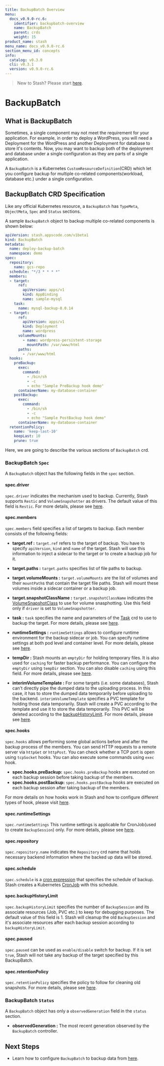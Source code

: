 ```yaml
---
title: BackupBatch Overview
menu:
  docs_v0.9.0-rc.6:
    identifier: backupbatch-overview
    name: BackupBatch
    parent: crds
    weight: 15
product_name: stash
menu_name: docs_v0.9.0-rc.6
section_menu_id: concepts
info:
  catalog: v0.3.0
  cli: v0.3.1
  version: v0.9.0-rc.6
---
```


> New to Stash? Please start [here](/docs/v0.9.0-rc.6/concepts/README).

# BackupBatch

## What is BackupBatch

Sometimes, a single component may not meet the requirement for your application. For example, in order to deploy a WordPress, you will need a Deployment for the WordPress and another Deployment for database to store it's contents. Now, you may want to backup both of the deployment and database under a single configuration as they are parts of a single application.

A `BackupBatch` is a Kubernetes `CustomResourceDefinition`(CRD) which let you configure backup for multiple co-related components(workload, database etc.) under a single configuration.

## BackupBatch CRD Specification

Like any official Kubernetes resource, a `BackupBatch` has `TypeMeta`, `ObjectMeta`, `Spec` and `Status` sections.

A sample `BackupBatch` object to backup multiple co-related components is shown below:

```yaml
apiVersion: stash.appscode.com/v1beta1
kind: BackupBatch
metadata:
  name: deploy-backup-batch
  namespace: demo
spec:
  repository:
    name: gcs-repo
  schedule: "*/3 * * * *"
  members:
  - target:
      ref:
        apiVersion: apps/v1
        kind: AppBinding
        name: sample-mysql
    task:
      name: mysql-backup-8.0.14
  - target:
      ref:
        apiVersion: apps/v1
        kind: Deployment
        name: wordpress
      volumeMounts:
        - name: wordpress-persistent-storage
          mountPath: /var/www/html
      paths:
        - /var/www/html
  hooks:
    preBackup:
      exec:
        command:
          - /bin/sh
          - -c
          - echo "Sample PreBackup hook demo"
      containerName: my-database-container
    postBackup:
      exec:
        command:
          - /bin/sh
          - -c
          - echo "Sample PostBackup hook demo"
      containerName: my-database-container
  retentionPolicy:
    name: 'keep-last-10'
    keepLast: 10
    prune: true
```

Here, we are going to describe the various sections of `BackupBatch` crd.

### BackupBatch `Spec`

A `BackupBatch` object has the following fields in the `spec` section.

#### spec.driver

`spec.driver` indicates the mechanism used to backup. Currently, Stash supports `Restic` and `VolumeSnapshotter` as drivers. The default value of this field is `Restic`. For more details, please see [here](/docs/v0.9.0-rc.6/concepts/crds/backupconfiguration#specdriver).

#### spec.members

`spec.members` field specifies a list of targets to backup. Each member consists of the following fields:

- **target.ref :** `target.ref` refers to the target of backup. You have to specify `apiVersion`, `kind` and `name` of the target. Stash will use this information to inject a sidecar to the target or to create a backup job for it.

- **target.paths :** `target.paths` specifies list of file paths to backup.

- **target.volumeMounts :** `target.volumeMounts` are the list of volumes and their `mountPath`s that contain the target file paths. Stash will mount these volumes inside a sidecar container or a backup job.

- **target.snapshotClassName :** `target.snapshotClassName` indicates the [VolumeSnapshotClass](https://kubernetes.io/docs/concepts/storage/volume-snapshot-classes/) to use for volume snasphotting. Use this field only if `driver` is set to `VolumeSnapshotter`.

- **task :** `task` specifies the name and parameters of the [Task](/docs/v0.9.0-rc.6/concepts/crds/task) crd to use to backup the target. For more details, please see [here](/docs/v0.9.0-rc.6/concepts/crds/backupconfiguration#spectask).

- **runtimeSettings :** `runtimeSettings` allows to configure runtime environment for the backup sidecar or job. You can specify runtime settings at both pod level and container level. For more details, please see [here](/docs/v0.9.0-rc.6/concepts/crds/backupconfiguration#specruntimesettings).

- **tempDir :** Stash mounts an `emptyDir` for holding temporary files. It is also used for `caching` for faster backup performance. You can configure the `emptyDir` using `tempDir` section. You can also disable `caching` using this field. For more details, please see [here](/docs/v0.9.0-rc.6/concepts/crds/backupconfiguration#spectempdir).

- **interimVolumeTemplate :** For some targets (i.e. some databases), Stash can't directly pipe the dumped data to the uploading process. In this case, it has to store the dumped data temporarily before uploading to the backend. `interimVolumeTemplate` specifies a PVC template for holding those  data temporarily. Stash will create a PVC according to the template and use it to store the data temporarily. This PVC will be deleted according to the [backupHistoryLimit](#specbackuphistorylimit). For more details, please see [here](/docs/v0.9.0-rc.6/concepts/crds/backupconfiguration#specinterimvolumetemplate).

#### spec.hooks

`spec.hooks` allows performing some global actions before and after the backup process of the members. You can send HTTP requests to a remote server via `httpGet` or `httpPost`. You can check whether a TCP port is open using `tcpSocket` hooks. You can also execute some commands using `exec` hook.

- **spec.hooks.preBackup:** `spec.hooks.preBackup` hooks are executed on each backup session before taking backup of the members.
- **spec.hooks.postBackup:** `spec.hooks.postBackup` hooks are executed on each backup session after taking backup of the members.

For more details on how hooks work in Stash and how to configure different types of hook, please visit [here](/docs/v0.9.0-rc.6/guides/latest/hooks/overview).

#### spec.runtimeSettings

`spec.runtimeSettings` This runtime settings is applicable for CronJob(used to create `BackupSession`) only. For more details, please see [here](/docs/v0.9.0-rc.6/concepts/crds/backupconfiguration#specruntimesettings).

#### spec.repository

`spec.repository.name` indicates the `Repository` crd name that holds necessary backend information where the backed up data will be stored.

#### spec.schedule

`spec.schedule` is a [cron expression](https://en.wikipedia.org/wiki/Cron) that specifies the schedule of backup. Stash creates a Kubernetes [CronJob](https://kubernetes.io/docs/concepts/workloads/controllers/cron-jobs/) with this schedule.

#### spec.backupHistoryLimit

`spec.backupHistoryLimit` specifies the number of `BackupSession` and its associate resources (Job, PVC etc.) to keep for debugging purposes. The default value of this field is 1. Stash will cleanup the old `BackupSession` and it's associate resources after each backup session according to `backupHistoryLimit`.

#### spec.paused

`spec.paused` can be used as `enable/disable` switch for backup. If it is set `true`, Stash will not take any backup of the target specified by this BackupBatch.

#### spec.retentionPolicy

`spec.retentionPolicy` specifies the policy to follow for cleaning old snapshots. For more details, please see [here](/docs/v0.9.0-rc.6/concepts/crds/backupconfiguration#specretentionpolicy).

### BackupBatch `Status`

A `BackupBatch` object has only a `observedGeneration` field in the `status` section.

- **observedGeneration :** The most recent generation observed by the `BackupBatch` controller.

## Next Steps

- Learn how to configure `BackupBatch` to backup data from [here](/docs/v0.9.0-rc.6/guides/latest/batch-backup/overview).
